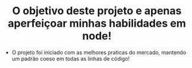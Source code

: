 <h1 style="text-align:center">O objetivo deste projeto e apenas aperfeiçoar minhas habilidades em node!</h1>

<ul>
<li>O projeto foi iniciado com as melhores praticas do mercado, mantendo um padrão coeso em todas as linhas de código!</li>
</ul>